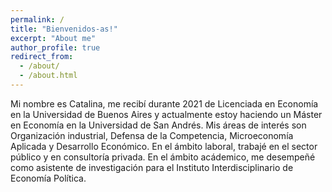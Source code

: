 ```yaml
---
permalink: /
title: "Bienvenidos-as!"
excerpt: "About me"
author_profile: true
redirect_from: 
  - /about/
  - /about.html
---
```


Mi nombre es Catalina, me recibí durante 2021 de Licenciada en Economía en la Universidad de Buenos Aires y actualmente estoy haciendo un Máster en Economía en la Universidad de San Andrés. Mis áreas de interés son Organización industrial, Defensa de la Competencia, Microeconomía Aplicada y Desarrollo Económico. En el ámbito laboral, trabajé en el sector público y en consultoría privada. En el ámbito acádemico, me desempeñé como asistente de investigación para el Instituto Interdisciplinario de Economía Política.  


